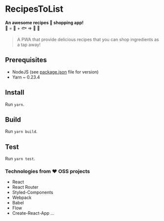 # RecipesToList

**An awesome recipes :fork_and_knife: shopping app!**  
:sushi: = :rice: +  :fish: => :page_with_curl: :purse:
> A PWA that provide delicious recipes that you can shop ingredients as a tap away!

## Prerequisites

- NodeJS (see [package.json](./package.json) file for version)
- Yarn ~ 0.23.4

## Install

Run `yarn`.

## Build

Run `yarn build`.

## Test

Run `yarn test`.

### Technologies from :heart: OSS projects

- React
- React Router
- Styled-Components
- Webpack
- Babel
- Flow
- Create-React-App
...
